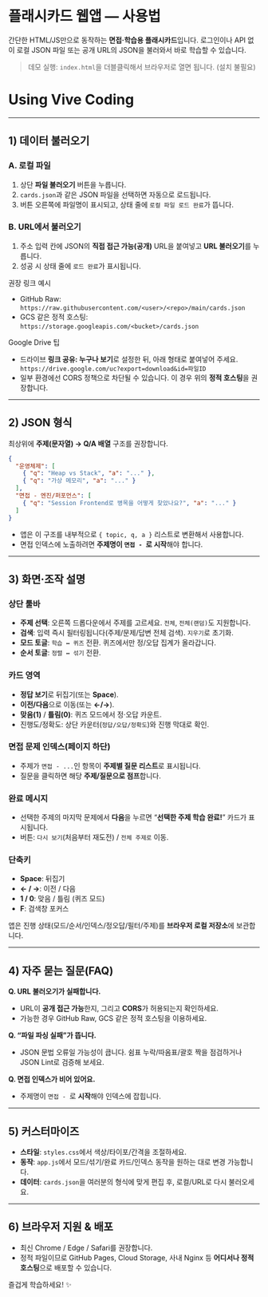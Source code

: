 # 플래시카드 웹앱 — 사용법

간단한 HTML/JS만으로 동작하는 **면접·학습용 플래시카드**입니다. 로그인이나 API 없이
로컬 JSON 파일 또는 공개 URL의 JSON을 불러와서 바로 학습할 수 있습니다.

> 데모 실행: `index.html`을 더블클릭해서 브라우저로 열면 됩니다. (설치 불필요)

# Using Vive Coding

---

## 1) 데이터 불러오기

### A. 로컬 파일

1. 상단 **파일 불러오기** 버튼을 누릅니다.
2. `cards.json`과 같은 JSON 파일을 선택하면 자동으로 로드됩니다.
3. 버튼 오른쪽에 파일명이 표시되고, 상태 줄에 `로컬 파일 로드 완료`가 뜹니다.

### B. URL에서 불러오기

1. 주소 입력 칸에 JSON의 **직접 접근 가능(공개)** URL을 붙여넣고 **URL 불러오기**를 누릅니다.
2. 성공 시 상태 줄에 `로드 완료`가 표시됩니다.

권장 링크 예시

- GitHub Raw: `https://raw.githubusercontent.com/<user>/<repo>/main/cards.json`
- GCS 같은 정적 호스팅: `https://storage.googleapis.com/<bucket>/cards.json`

Google Drive 팁

- 드라이브 **링크 공유: 누구나 보기**로 설정한 뒤, 아래 형태로 붙여넣어 주세요.  
  `https://drive.google.com/uc?export=download&id=파일ID`
- 일부 환경에선 CORS 정책으로 차단될 수 있습니다. 이 경우 위의 **정적 호스팅**을 권장합니다.

---

## 2) JSON 형식

최상위에 **주제(문자열) → Q/A 배열** 구조를 권장합니다.

```json
{
  "운영체제": [
    { "q": "Heap vs Stack", "a": "..." },
    { "q": "가상 메모리", "a": "..." }
  ],
  "면접 - 엔진/퍼포먼스": [
    { "q": "Session Frontend로 병목을 어떻게 찾았나요?", "a": "..." }
  ]
}
```

- 앱은 이 구조를 내부적으로 `{ topic, q, a }` 리스트로 변환해서 사용합니다.
- 면접 인덱스에 노출하려면 **주제명이 `면접 - `로 시작**해야 합니다.

---

## 3) 화면·조작 설명

### 상단 툴바

- **주제 선택**: 오른쪽 드롭다운에서 주제를 고르세요. `전체`, `전체(랜덤)`도 지원합니다.
- **검색**: 입력 즉시 필터링됩니다(주제/문제/답변 전체 검색). `지우기`로 초기화.
- **모드 토글**: `학습 ↔ 퀴즈` 전환. 퀴즈에서만 정/오답 집계가 올라갑니다.
- **순서 토글**: `정렬 ↔ 섞기` 전환.

### 카드 영역

- **정답 보기**로 뒤집기(또는 **Space**).
- **이전/다음**으로 이동(또는 **←/→**).
- **맞음(1)** / **틀림(0)**: 퀴즈 모드에서 정·오답 카운트.
- 진행도/정확도: 상단 카운터(`정답/오답/정확도`)와 진행 막대로 확인.

### 면접 문제 인덱스(페이지 하단)

- 주제가 `면접 - ...`인 항목이 **주제별 질문 리스트**로 표시됩니다.
- 질문을 클릭하면 해당 **주제/질문으로 점프**합니다.

### 완료 메시지

- 선택한 주제의 마지막 문제에서 **다음**을 누르면
  “**선택한 주제 학습 완료!**” 카드가 표시됩니다.
- 버튼: `다시 보기`(처음부터 재도전) / `전체 주제로` 이동.

### 단축키

- **Space**: 뒤집기
- **← / →**: 이전 / 다음
- **1 / 0**: 맞음 / 틀림 (퀴즈 모드)
- **F**: 검색창 포커스

앱은 진행 상태(모드/순서/인덱스/정오답/필터/주제)를 **브라우저 로컬 저장소**에 보관합니다.

---

## 4) 자주 묻는 질문(FAQ)

**Q. URL 불러오기가 실패합니다.**

- URL이 **공개 접근 가능**한지, 그리고 **CORS**가 허용되는지 확인하세요.
- 가능한 경우 GitHub Raw, GCS 같은 정적 호스팅을 이용하세요.

**Q. “파일 파싱 실패”가 뜹니다.**

- JSON 문법 오류일 가능성이 큽니다. 쉼표 누락/따옴표/괄호 짝을 점검하거나
  JSON Lint로 검증해 보세요.

**Q. 면접 인덱스가 비어 있어요.**

- 주제명이 `면접 - `로 **시작**해야 인덱스에 잡힙니다.

---

## 5) 커스터마이즈

- **스타일**: `styles.css`에서 색상/타이포/간격을 조절하세요.
- **동작**: `app.js`에서 모드/섞기/완료 카드/인덱스 동작을 원하는 대로 변경 가능합니다.
- **데이터**: `cards.json`을 여러분의 형식에 맞게 편집 후, 로컬/URL로 다시 불러오세요.

---

## 6) 브라우저 지원 & 배포

- 최신 Chrome / Edge / Safari를 권장합니다.
- 정적 파일이므로 GitHub Pages, Cloud Storage, 사내 Nginx 등 **어디서나 정적 호스팅**으로 배포할 수 있습니다.

즐겁게 학습하세요! ✨
